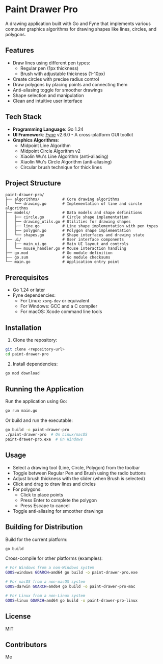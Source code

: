 # Paint Drawer Pro

A drawing application built with Go and Fyne that implements various computer graphics algorithms for drawing shapes like lines, circles, and polygons.

## Features

- Draw lines using different pen types:
  - Regular pen (1px thickness)
  - Brush with adjustable thickness (1-10px)
- Create circles with precise radius control
- Draw polygons by placing points and connecting them
- Anti-aliasing toggle for smoother drawings
- Shape selection and manipulation
- Clean and intuitive user interface

## Tech Stack

- **Programming Language**: Go 1.24
- **UI Framework**: [Fyne](https://fyne.io/) v2.6.0 - A cross-platform GUI toolkit
- **Graphics Algorithms**:
  - Midpoint Line Algorithm
  - Midpoint Circle Algorithm v2
  - Xiaolin Wu's Line Algorithm (anti-aliasing)
  - Xiaolin Wu's Circle Algorithm (anti-aliasing)
  - Circular brush technique for thick lines

## Project Structure

```
paint-drawer-pro/
├── algorithms/          # Core drawing algorithms
│   └── drawing.go       # Implementation of line and circle algorithms
├── models/              # Data models and shape definitions
│   ├── circle.go        # Circle shape implementation
│   ├── drawing_utils.go # Utilities for drawing shapes
│   ├── line.go          # Line shape implementation with pen types
│   ├── polygon.go       # Polygon shape implementation
│   └── shapes.go        # Shape interfaces and drawing state
├── ui/                  # User interface components
│   ├── main_ui.go       # Main UI layout and controls
│   └── mouse_handler.go # Mouse interaction handling
├── go.mod               # Go module definition
├── go.sum               # Go module checksums
└── main.go              # Application entry point
```

## Prerequisites

- Go 1.24 or later
- Fyne dependencies:
  - For Linux: `xorg-dev` or equivalent
  - For Windows: GCC and a C compiler
  - For macOS: Xcode command line tools

## Installation

1. Clone the repository:

```bash
git clone <repository-url>
cd paint-drawer-pro
```

2. Install dependencies:

```bash
go mod download
```

## Running the Application

Run the application using Go:

```bash
go run main.go
```

Or build and run the executable:

```bash
go build -o paint-drawer-pro
./paint-drawer-pro  # On Linux/macOS
paint-drawer-pro.exe  # On Windows
```

## Usage

- Select a drawing tool (Line, Circle, Polygon) from the toolbar
- Toggle between Regular Pen and Brush using the radio buttons
- Adjust brush thickness with the slider (when Brush is selected)
- Click and drag to draw lines and circles
- For polygons:
  - Click to place points
  - Press Enter to complete the polygon
  - Press Escape to cancel
- Toggle anti-aliasing for smoother drawings

## Building for Distribution

Build for the current platform:

```bash
go build
```

Cross-compile for other platforms (examples):

```bash
# For Windows from a non-Windows system
GOOS=windows GOARCH=amd64 go build -o paint-drawer-pro.exe

# For macOS from a non-macOS system
GOOS=darwin GOARCH=amd64 go build -o paint-drawer-pro-mac

# For Linux from a non-Linux system
GOOS=linux GOARCH=amd64 go build -o paint-drawer-pro-linux
```

## License

MIT

## Contributors

Me